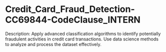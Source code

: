 # Credit_Card_Fraud_Detection-CC69844-CodeClause_INTERN
Description:  Apply advanced classification algorithms to identify potentially fraudulent activities in credit card transactions. Use data science methods to analyze and process the dataset effectively.
